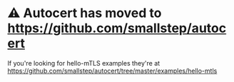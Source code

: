 # ⚠️ Autocert has moved to https://github.com/smallstep/autocert

If you're looking for hello-mTLS examples they're at
https://github.com/smallstep/autocert/tree/master/examples/hello-mtls